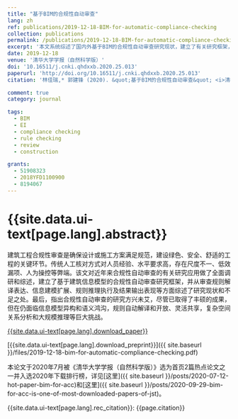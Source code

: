 ```yaml
---
title: "基于BIM的合规性自动审查"
lang: zh
ref: publications/2019-12-18-BIM-for-automatic-compliance-checking
collection: publications
permalink: /publications/2019-12-18-BIM-for-automatic-compliance-checking
excerpt: '本文系统综述了国内外基于BIM的合规性自动审查研究现状，建立了有关研究框架，并指明了未来研究方向'
date: 2019-12-18
venue: '清华大学学报（自然科学版）'
doi: '10.16511/j.cnki.qhdxxb.2020.25.013'
paperurl: 'http://doi.org/10.16511/j.cnki.qhdxxb.2020.25.013'
citation: '林佳瑞,* 郭建锋 (2020). &quot;基于BIM的合规性自动审查&quot; <i>清华大学学报（自然科学版）</i>. 60(10): 873-879. doi: 10.16511/j.cnki.qhdxxb.2020.25.013'

comment: true
category: journal

tags: 
  - BIM
  - EI
  - compliance checking
  - rule checking
  - review
  - construction

grants:
  - 51908323
  - 2018YFD1100900
  - 8194067
---
```



{{site.data.ui-text[page.lang].abstract}}
====

建筑工程合规性审查是确保设计或施工方案满足规范，建设绿色、安全、舒适的工程的关键环节。传统人工核对方式对人员经验、水平要求高，存在尺度不一、低效漏项、人为操控等弊端。该文对近年来合规性自动审查的有关研究应用做了全面调研和综述，建立了基于建筑信息模型的合规性自动审查研究框架，并从审查规则解译表达、信息建模扩展、规则推理执行及结果输出表现等方面综述了研究现状和不足之处。最后，指出合规性自动审查的研究方兴未艾，尽管已取得了丰硕的成果，但在仍面临信息模型异构和语义鸿沟，规则自动解译和开放、灵活共享，复杂空间关系分析和大规模推理等巨大挑战。

[{{site.data.ui-text[page.lang].download_paper}}](http://doi.org/10.16511/j.cnki.qhdxxb.2020.25.013)

[{{site.data.ui-text[page.lang].download_preprint}}]({{ site.baseurl }}/files/2019-12-18-bim-for-automatic-compliance-checking.pdf)

本论文于2020年7月被《清华大学学报（自然科学版）》选为首页2篇热点论文之一并入选2020年下载排行榜，详见[这里]({{ site.baseurl }}/posts/2020-07-12-hot-paper-bim-for-acc)和[这里]({{ site.baseurl }}/posts/2020-09-29-bim-for-acc-is-one-of-most-downloaded-papers-of-jst)。

{{site.data.ui-text[page.lang].rec_citation}}: {{page.citation}}